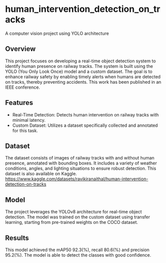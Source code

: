 # human_intervention_detection_on_tracks
A computer vision project using YOLO architecture

## Overview
This project focuses on developing a real-time object detection system to identify human presence on railway tracks. The system is built using the YOLO (You Only Look Once) model and a custom dataset. The goal is to enhance railway safety by enabling timely alerts when humans are detected on tracks, thereby preventing accidents. This work has been published in an IEEE conference.

## Features
- Real-Time Detection: Detects human intervention on railway tracks with minimal latency.
- Custom Dataset: Utilizes a dataset specifically collected and annotated for this task.

## Dataset
The dataset consists of images of railway tracks with and without human presence, annotated with bounding boxes. It includes a variety of weather conditions, angles, and lighting situations to ensure robust detection.
This dataset is also available on Kaggle.
<br>https://www.kaggle.com/datasets/ravikiranaithal/human-intervention-detection-on-tracks

## Model
The project leverages the YOLOv8 architecture for real-time object detection. The model was trained on the custom dataset using transfer learning, starting from pre-trained weights on the COCO dataset.

## Results
This model achieved the mAP50 92.3(%), recall 80.6(%) and precision 95.2(%). The model is able to detect the classes with good confidence.
